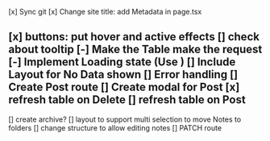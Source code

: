 [x] Sync git
[x] Change site title: add Metadata in page.tsx

[x] ⁠buttons: put hover and active effects
[] ⁠check about tooltip
[-] ⁠Make the Table make the request
[-] Implement Loading state (Use <Suspense />)
[] Include Layout for No Data shown
[] Error handling
[] ⁠Create Post route
[] ⁠Create modal for Post
[x] ⁠refresh table on Delete
[] ⁠refresh table on Post
---
[] ⁠create archive?
[] ⁠layout to support multi selection to move Notes to folders
[] ⁠change structure to allow editing notes
[] ⁠PATCH route